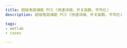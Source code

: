 ```yaml
---
title: 超级电容储能 PCS (快速详细、开关函数、平均化)
description: 超级电容储能 PCS (快速详细、开关函数、平均化)

tags:
- emtlab
- cases

---
```


<!-- import DocCardList from '@theme/DocCardList';

<DocCardList /> -->